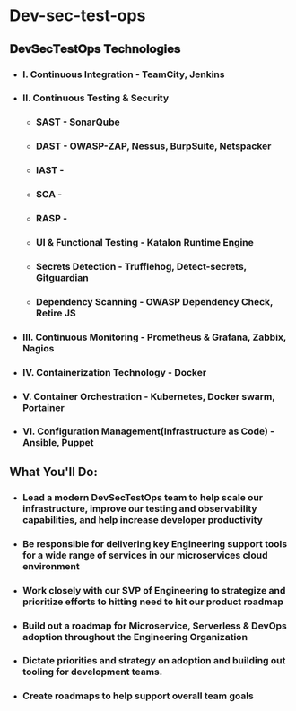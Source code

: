 # Dev-sec-test-ops

## 𝐃𝐞𝐯𝐒𝐞𝐜𝐓𝐞𝐬𝐭𝐎𝐩𝐬 𝐓𝐞𝐜𝐡𝐧𝐨𝐥𝐨𝐠𝐢𝐞𝐬
- ### I. Continuous Integration - TeamCity, Jenkins
- ### II. Continuous Testing & Security 
  - ### SAST - SonarQube
  - ### DAST - OWASP-ZAP, Nessus, BurpSuite, Netspacker
  - ### IAST - 
  - ### SCA -
  - ### RASP - 
  - ### UI & Functional Testing - Katalon Runtime Engine
  - ### Secrets Detection - Trufflehog, Detect-secrets, Gitguardian
  - ### Dependency Scanning - OWASP Dependency Check, Retire JS
- ### III. Continuous Monitoring - Prometheus & Grafana, Zabbix, Nagios
- ### IV. Containerization Technology - Docker
- ### V. Container Orchestration - Kubernetes, Docker swarm, Portainer
- ### VI. Configuration Management(Infrastructure as Code) - Ansible, Puppet

## What You'll Do:
- ### Lead a modern DevSecTestOps team to help scale our infrastructure, improve our testing and observability capabilities, and help increase developer productivity
- ### Be responsible for delivering key Engineering support tools for a wide range of services in our microservices cloud environment
- ### Work closely with our SVP of Engineering to strategize and prioritize efforts to hitting need to hit our product roadmap
- ### Build out a roadmap for Microservice, Serverless & DevOps adoption throughout the Engineering Organization
- ### Dictate priorities and strategy on adoption and building out tooling for development teams.
- ### Create roadmaps to help support overall team goals
